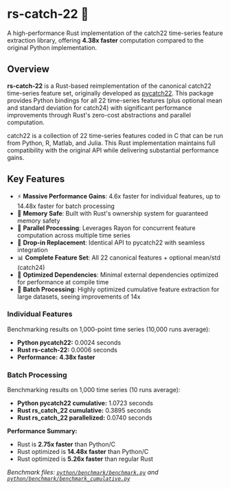 # rs-catch-22 🦀

A high-performance Rust implementation of the catch22 time-series feature extraction library, offering **4.38x faster** computation compared to the original Python implementation.

## Overview

**rs-catch-22** is a Rust-based reimplementation of the canonical catch22 time-series feature set, originally developed as [pycatch22](https://github.com/DynamicsAndNeuralSystems/pycatch22). This package provides Python bindings for all 22 time-series features (plus optional mean and standard deviation for catch24) with significant performance improvements through Rust's zero-cost abstractions and parallel computation.

catch22 is a collection of 22 time-series features coded in C that can be run from Python, R, Matlab, and Julia. This Rust implementation maintains full compatibility with the original API while delivering substantial performance gains.

## Key Features

- ⚡ **Massive Performance Gains**: 4.6x faster for individual features, up to 14.48x faster for batch processing
- 🦀 **Memory Safe**: Built with Rust's ownership system for guaranteed memory safety  
- 🔄 **Parallel Processing**: Leverages Rayon for concurrent feature computation across multiple time series
- 🐍 **Drop-in Replacement**: Identical API to pycatch22 with seamless integration
- 📊 **Complete Feature Set**: All 22 canonical features + optional mean/std (catch24)
- 🎯 **Optimized Dependencies**: Minimal external dependencies optimized for performance at compile time
- 🔢 **Batch Processing**: Highly optimized cumulative feature extraction for large datasets, seeing improvements of 14x

### Individual Features
Benchmarking results on 1,000-point time series (10,000 runs average):
- **Python pycatch22:** 0.0024 seconds
- **Rust rs-catch-22:** 0.0006 seconds  
- **Performance:** **4.38x faster**

### Batch Processing  
Benchmarking results on 1,000 time series (10 runs average):
- **Python pycatch22 cumulative:** 1.0723 seconds
- **Rust rs_catch_22 cumulative:** 0.3895 seconds
- **Rust rs_catch_22 parallelized:** 0.0740 seconds

**Performance Summary:**
- Rust is **2.75x faster** than Python/C
- Rust optimized is **14.48x faster** than Python/C  
- Rust optimized is **5.26x faster** than regular Rust

*Benchmark files: [`python/benchmark/benchmark.py`](python/benchmark/benchmark.py) and [`python/benchmark/benchmark_cumulative.py`](python/benchmark/benchmark_cumulative.py)*
